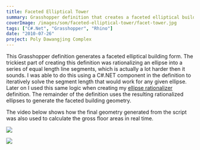 ```yaml
---
title: Faceted Elliptical Tower
summary: Grasshopper definition that creates a faceted elliptical building mass
coverImage: /images/som/faceted-elliptical-tower/facet-tower.jpg
tags: ["C#.Net", "Grasshopper", "Rhino"]
date: "2010-07-26"
project: Poly Dawangjing Complex
---
```


This Grasshopper definition generates a faceted elliptical building form. The trickiest part of creating this definition was rationalizing an ellipse into a series of equal length line segments, which is actually a lot harder then it sounds. I was able to do this using a C#.NET component in the definition to iteratively solve the segment length that would work for any given ellipse. Later on I used this same logic when creating my [ellipse rationalizer](/projects/som/ellipse-rationalizer) definition. The remainder of the definition uses the resulting rationalized ellipses to generate the faceted building geometry.

The video below shows how the final geometry generated from the script was also used to calculate the gross floor areas in real time.

![](/images/som/faceted-elliptical-tower/facet-tower.jpg)

![](/images/som/faceted-elliptical-tower/1753.jpg)
